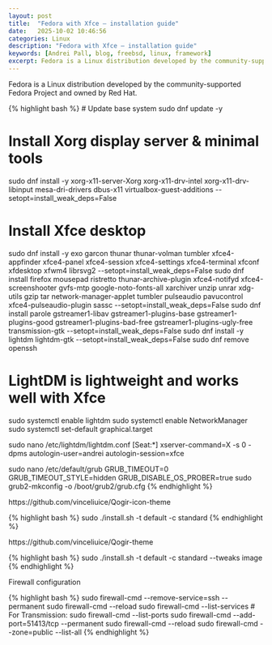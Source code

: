 ```yaml
---
layout: post
title:  "Fedora with Xfce – installation guide"
date:   2025-10-02 10:46:56
categories: Linux
description: "Fedora with Xfce – installation guide"
keywords: [Andrei Pall, blog, freebsd, linux, framework]
excerpt: Fedora is a Linux distribution developed by the community-supported Fedora Project and owned by Red Hat.
---
```

<p>Fedora is a Linux distribution developed by the community-supported Fedora Project and owned by Red Hat.</p>
{% highlight bash %}
# Update base system
sudo dnf update -y

# Install Xorg display server & minimal tools
sudo dnf install -y xorg-x11-server-Xorg xorg-x11-drv-intel xorg-x11-drv-libinput mesa-dri-drivers dbus-x11 virtualbox-guest-additions --setopt=install_weak_deps=False

# Install Xfce desktop
sudo dnf install -y exo garcon thunar thunar-volman tumbler xfce4-appfinder xfce4-panel xfce4-session xfce4-settings xfce4-terminal xfconf xfdesktop xfwm4 librsvg2 --setopt=install_weak_deps=False
sudo dnf install firefox mousepad ristretto thunar-archive-plugin xfce4-notifyd xfce4-screenshooter gvfs-mtp google-noto-fonts-all xarchiver unzip unrar xdg-utils gzip tar network-manager-applet tumbler pulseaudio pavucontrol xfce4-pulseaudio-plugin sassc --setopt=install_weak_deps=False
sudo dnf install parole gstreamer1-libav gstreamer1-plugins-base gstreamer1-plugins-good gstreamer1-plugins-bad-free gstreamer1-plugins-ugly-free transmission-gtk --setopt=install_weak_deps=False
sudo dnf install -y lightdm lightdm-gtk --setopt=install_weak_deps=False
sudo dnf remove openssh

# LightDM is lightweight and works well with Xfce
sudo systemctl enable lightdm
sudo systemctl enable NetworkManager
sudo systemctl set-default graphical.target

sudo nano /etc/lightdm/lightdm.conf
[Seat:*]
xserver-command=X -s 0 -dpms
autologin-user=andrei
autologin-session=xfce

sudo nano /etc/default/grub
GRUB_TIMEOUT=0
GRUB_TIMEOUT_STYLE=hidden
GRUB_DISABLE_OS_PROBER=true
sudo grub2-mkconfig -o /boot/grub2/grub.cfg
{% endhighlight %}
<p>https://github.com/vinceliuice/Qogir-icon-theme</p>
{% highlight bash %}
sudo ./install.sh -t default -c standard
{% endhighlight %}
<p>https://github.com/vinceliuice/Qogir-theme</p>
{% highlight bash %}
sudo ./install.sh -t default -c standard --tweaks image
{% endhighlight %}
<p>Firewall configuration</p>
{% highlight bash %}
sudo firewall-cmd --remove-service=ssh --permanent
sudo firewall-cmd --reload
sudo firewall-cmd --list-services
# For Transmission:
sudo firewall-cmd --list-ports
sudo firewall-cmd --add-port=51413/tcp --permanent
sudo firewall-cmd --reload
sudo firewall-cmd --zone=public --list-all
{% endhighlight %}

